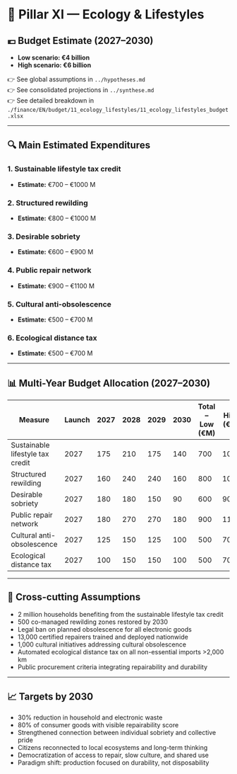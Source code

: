 # 🧮 Pillar XI — Ecology & Lifestyles

## 💶 Budget Estimate (2027–2030)

- **Low scenario: €4 billion**
- **High scenario: €6 billion**

👉 See global assumptions in `../hypotheses.md`  
👉 See consolidated projections in `../synthese.md`  
👉 See detailed breakdown in `./finance/EN/budget/11_ecology_lifestyles/11_ecology_lifestyles_budget.xlsx`

---

## 🔍 Main Estimated Expenditures

### 1. Sustainable lifestyle tax credit
- **Estimate:** €700 – €1000 M

### 2. Structured rewilding
- **Estimate:** €800 – €1000 M

### 3. Desirable sobriety
- **Estimate:** €600 – €900 M

### 4. Public repair network
- **Estimate:** €900 – €1100 M

### 5. Cultural anti-obsolescence
- **Estimate:** €500 – €700 M

### 6. Ecological distance tax
- **Estimate:** €500 – €700 M

---

## 📊 Multi-Year Budget Allocation (2027–2030)

| Measure                          | Launch | 2027 | 2028 | 2029 | 2030 | Total – Low (€M) | High (€M) |
|----------------------------------|--------|------|------|------|------|------------------|-----------|
| Sustainable lifestyle tax credit | 2027   | 175  | 210  | 175  | 140  | 700              | 1000      |
| Structured rewilding             | 2027   | 160  | 240  | 240  | 160  | 800              | 1000      |
| Desirable sobriety               | 2027   | 180  | 180  | 150  | 90   | 600              | 900       |
| Public repair network            | 2027   | 180  | 270  | 270  | 180  | 900              | 1100      |
| Cultural anti-obsolescence       | 2027   | 125  | 150  | 125  | 100  | 500              | 700       |
| Ecological distance tax          | 2027   | 100  | 150  | 150  | 100  | 500              | 700       |

---

## 📌 Cross-cutting Assumptions

- 2 million households benefiting from the sustainable lifestyle tax credit  
- 500 co-managed rewilding zones restored by 2030  
- Legal ban on planned obsolescence for all electronic goods  
- 13,000 certified repairers trained and deployed nationwide  
- 1,000 cultural initiatives addressing cultural obsolescence  
- Automated ecological distance tax on all non-essential imports >2,000 km  
- Public procurement criteria integrating repairability and durability

---

## 📈 Targets by 2030

- 30% reduction in household and electronic waste  
- 80% of consumer goods with visible repairability score  
- Strengthened connection between individual sobriety and collective pride  
- Citizens reconnected to local ecosystems and long-term thinking  
- Democratization of access to repair, slow culture, and shared use  
- Paradigm shift: production focused on durability, not disposability
